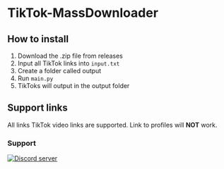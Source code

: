 # TikTok-MassDownloader

## How to install

1. Download the .zip file from releases
2. Input all TikTok links into `input.txt`
3. Create a folder called output
4. Run `main.py`
5. TikToks will output in the output folder

## Support links
All links TikTok video links are supported. Link to profiles will **NOT** work.

### Support
<a href="https://discord.gg/ZW4EFvkYnS "><img src="https://img.shields.io/discord/929452625966035006?color=5865F2&logo=discord&logoColor=white" alt="Discord server"/></a>
